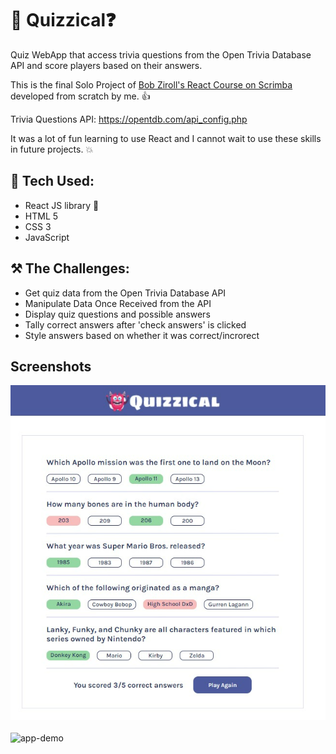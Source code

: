 
# 🤔 Quizzical❓

Quiz WebApp that access trivia questions from the Open Trivia Database API and score players based on their answers.

This is the final Solo Project of [Bob Ziroll's React Course on Scrimba](https://scrimba.com/learn/learnreact) developed from scratch by me. 👍

Trivia Questions API: https://opentdb.com/api_config.php

It was a lot of fun learning to use React and I cannot wait to use these skills in future projects. 💥

## 🌴 Tech Used:
- React  JS library 🌳
- HTML 5 
- CSS 3
- JavaScript



##  ⚒️ The Challenges:

- Get quiz data from the Open Trivia Database API
- Manipulate Data Once Received from the API
- Display quiz questions and possible answers
- Tally correct answers after 'check answers' is clicked
- Style answers based on whether it was correct/incrorect

## Screenshots

![app-screenshot](https://github.com/im-shubhamsharma/quizzical-react-app/blob/master/src/images/project%20snapshots/quizzical-snapshot.png)
<br/>
<br/>
![app-demo](https://github.com/im-shubhamsharma/quizzical-react-app/blob/master/src/images/project%20snapshots/quizzical-gif.gif)

